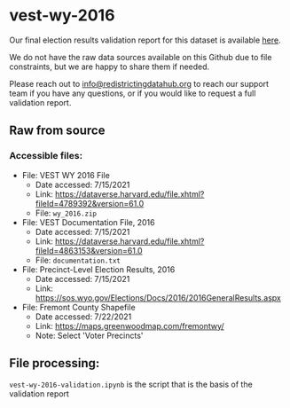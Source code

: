# vest-wy-2016

Our final election results validation report for this dataset is available [here](https://redistrictingdatahub.org/dataset/vest-2016-wyoming-precinct-and-election-results/).

We do not have the raw data sources available on this Github due to file constraints, but we are happy to share them if needed. 

Please reach out to info@redistrictingdatahub.org to reach our support team if you have any questions, or if you would like to request a full validation report. 

## Raw from source

### Accessible files:

- File: VEST WY 2016 File
   - Date accessed: 7/15/2021
   - Link: https://dataverse.harvard.edu/file.xhtml?fileId=4789392&version=61.0
   - File: `wy_2016.zip`
- File: VEST Documentation File, 2016
   - Date accessed: 7/15/2021
   - Link: https://dataverse.harvard.edu/file.xhtml?fileId=4863153&version=61.0
   - File: `documentation.txt`
- File: Precinct-Level Election Results, 2016
  - Date accessed: 7/15/2021
  - Link: https://sos.wyo.gov/Elections/Docs/2016/2016GeneralResults.aspx
- File: Fremont County Shapefile
  - Date accessed: 7/22/2021
  - Link: https://maps.greenwoodmap.com/fremontwy/
  - Note: Select 'Voter Precincts'

## File processing:

`vest-wy-2016-validation.ipynb` is the script that is the basis of the validation report
